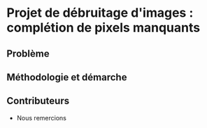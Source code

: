 # Projet de débruitage d'images : complétion de pixels manquants

## **Problème**

## **Méthodologie et démarche**

## **Contributeurs**

- Nous remercions